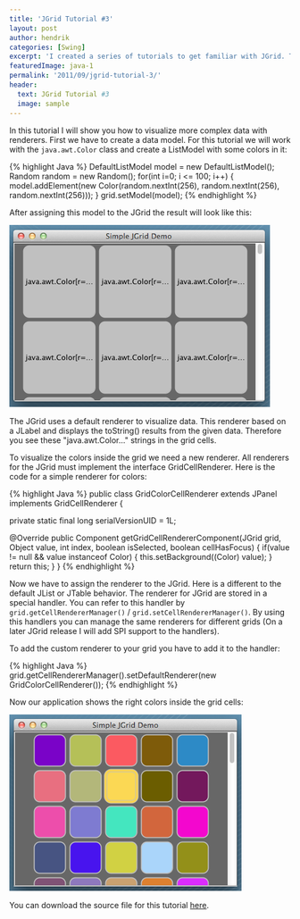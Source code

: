 ```yaml
---
title: 'JGrid Tutorial #3'
layout: post
author: hendrik
categories: [Swing]
excerpt: 'I created a series of tutorials to get familiar with JGrid. This is the third out of five tutorials.'
featuredImage: java-1
permalink: '2011/09/jgrid-tutorial-3/'
header:
  text: JGrid Tutorial #3
  image: sample
---
```

In this tutorial I will show you how to visualize more complex data with renderers. First we have to create a data model. For this tutorial we will work with the `java.awt.Color` class and create a ListModel with some colors in it:

{% highlight Java %}
DefaultListModel model = new DefaultListModel();
Random random = new Random();
for(int i=0; i <= 100; i++) {
model.addElement(new Color(random.nextInt(256), random.nextInt(256), random.nextInt(256)));
}
grid.setModel(model);
{% endhighlight %}

After assigning this model to the JGrid the result will look like this:

![Tutorial3](/assets/posts/guigarage-legacy/Tutorial3-1.png)

The JGrid uses a default renderer to visualize data. This renderer based on a JLabel and displays the toString() results from the given data. Therefore you see these "java.awt.Color..." strings in the grid cells.

To visualize the colors inside the grid we need a new renderer. All renderers for the JGrid must implement the interface GridCellRenderer. Here is the code for a simple renderer for colors:

{% highlight Java %}
public class GridColorCellRenderer extends JPanel implements GridCellRenderer {

  private static final long serialVersionUID = 1L;

  @Override
  public Component getGridCellRendererComponent(JGrid grid, Object value, int index, boolean isSelected, boolean cellHasFocus) {
    if(value != null && value instanceof Color) {
      this.setBackground((Color) value);
    }
    return this;
  }
}
{% endhighlight %}

Now we have to assign the renderer to the JGrid. Here is a different to the default JList or JTable behavior. The renderer for JGrid are stored in a special handler. You can refer to this handler by `grid.getCellRendererManager()` / `grid.setCellRendererManager()`. By using this handlers you can manage the same renderers for different grids (On a later JGrid release I will add SPI support to the handlers).

To add the custom renderer to your grid you have to add it to the handler:

{% highlight Java %}
grid.getCellRendererManager().setDefaultRenderer(new GridColorCellRenderer());
{% endhighlight %}

Now our application shows the right colors inside the grid cells:

![Tutorial3](/assets/posts/guigarage-legacy/Tutorial3-2.png)

You can download the source file for this tutorial [here](/assets/downloads/jgrid/tutorial3.java).
